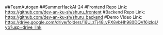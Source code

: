 ##TeamAutogen 
##SummerHackAI-24
#Frontend Repo Link: https://github.com/dev-an-ku-sh/shuru_frontent
#Backend Repo Link: https://github.com/dev-an-ku-sh/shuru_backend
#Demo Video Link: https://drive.google.com/drive/folders/16U_zTj48_vPX8vbHh980DQVf6izlqUyb?usp=drive_link
